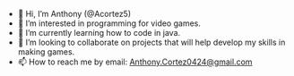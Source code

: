 - 👋 Hi, I’m Anthony (@Acortez5)
- 👀 I’m interested in programming for video games.
- 🌱 I’m currently learning how to code in java.
- 💞️ I’m looking to collaborate on projects that will help develop my skills in making games.
- 📫 How to reach me by email: Anthony.Cortez0424@gmail.com

<!---
Acortez5/Acortez5 is a ✨ special ✨ repository because its `README.md` (this file) appears on your GitHub profile.
You can click the Preview link to take a look at your changes.
--->
